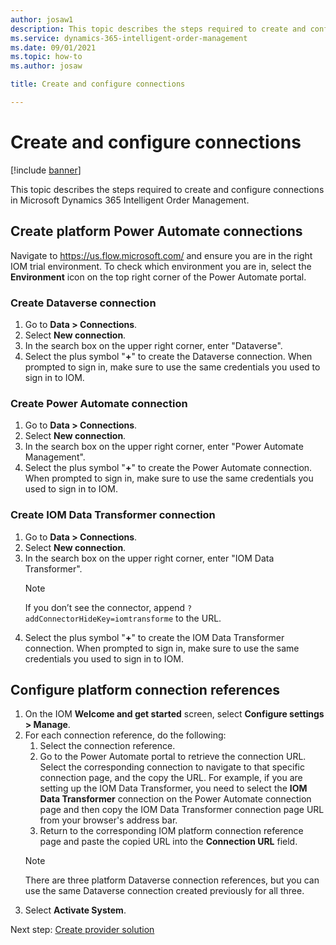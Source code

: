 ```yaml
---
author: josaw1
description: This topic describes the steps required to create and configure connections in Microsoft Dynamics 365 Intelligent Order Management.
ms.service: dynamics-365-intelligent-order-management
ms.date: 09/01/2021
ms.topic: how-to
ms.author: josaw

title: Create and configure connections

---
```


# Create and configure connections

[!include [banner](includes/banner.md)]

This topic describes the steps required to create and configure connections in Microsoft Dynamics 365 Intelligent Order Management.

## Create platform Power Automate connections

Navigate to https://us.flow.microsoft.com/ and ensure you are in the right IOM trial environment. To check which environment you are in, select the **Environment** icon on the top right corner of the Power Automate portal.

### Create Dataverse connection

1. Go to **Data \> Connections**.
1. Select **New connection**.
1. In the search box on the upper right corner, enter "Dataverse".
1. Select the plus symbol "**+**" to create the Dataverse connection. When prompted to sign in, make sure to use the same credentials you used to sign in to IOM.

### Create Power Automate connection

1. Go to **Data \> Connections**.
1. Select **New connection**.
1. In the search box on the upper right corner, enter "Power Automate Management".
1. Select the plus symbol "**+**" to create the Power Automate connection. When prompted to sign in, make sure to use the same credentials you used to sign in to IOM.

### Create IOM Data Transformer connection

1. Go to **Data \> Connections**.
1. Select **New connection**.
1. In the search box on the upper right corner, enter "IOM Data Transformer".
    > [!NOTE]
    > If you don’t see the connector, append ``?addConnectorHideKey=iomtransforme`` to the URL.
1. Select the plus symbol "**+**" to create the IOM Data Transformer connection. When prompted to sign in, make sure to use the same credentials you used to sign in to IOM.

## Configure platform connection references

1.	On the IOM **Welcome and get started** screen, select **Configure settings \> Manage**.
1.	For each connection reference, do the following:
    1. Select the connection reference.
    1. Go to the Power Automate portal to retrieve the connection URL. Select the corresponding connection to navigate to that specific connection page, and the copy the URL. For example, if you are setting up the IOM Data Transformer, you need to select the **IOM Data Transformer** connection on the Power Automate connection page and then copy the IOM Data Transformer connection page URL from your browser's address bar.
    1. Return to the corresponding IOM platform connection reference page and paste the copied URL into the **Connection URL** field.
    > [!NOTE]
    > There are three platform Dataverse connection references, but you can use the same Dataverse connection created previously for all three. 
1. Select **Activate System**. 

Next step: [Create provider solution](lab-create-provider-solution.md )
